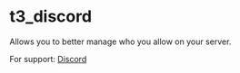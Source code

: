# t3_discord
Allows you to better manage who you allow on your server.


For support: [Discord](https://discord.gg/yZv3F6Bhd6)
